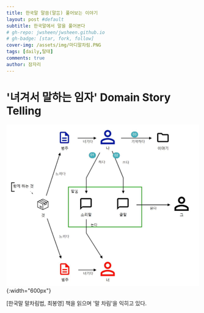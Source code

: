 ```yaml
---
title: 한국말 말씀(말ᄊᆞᆷ) 풀어보는 이야기
layout: post #default
subtitle: 한국말에서 말을 풀어본다
# gh-repo: jwsheen/jwsheen.github.io
# gh-badge: [star, fork, follow]
cover-img: /assets/img/마디말차림.PNG
tags: [daily,탈태]
comments: true
author: 잠자리
---
```


# '녀겨서 말하는 임자' Domain Story Telling 
![](/assets/img/말씀DST.jpg){:width="600px"}  

[한국말 말차림법, 최봉영] 책을 읽으며 '말 차림'을 익히고 있다.  
